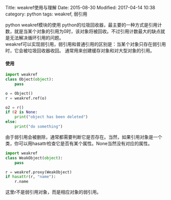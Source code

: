 Title: weakref使用与理解
Date: 2015-08-30
Modified: 2017-04-14 10:38
category: python
tags: weakref, 弱引用

python weakref模块的使用 
python的垃圾回收器，最主要的一种方式是引用计数，就是当某个对象的引用为0时，该对象将被回收。不过引用计数最大的缺点就是无法解决循环引用的问题。   
weakref可以实现弱引用，弱引用和普通引用的区别是：当某个对象只存在弱引用时，它会被垃圾回收器收回。 通常用来创建缓存对象和对大型对象的引用。    

#### 使用    
```python
import weakref
class Object(object):
    pass

o = Object()
r = weakref.ref(o)

o2 = r()
if 02 is None:
    print("object has been deleted")
else:
    print("do something")
```
由于弱引用会被删除，通常都需要判断它是否存在。当然，如果引用对象是一个类，你可以用hasattr检查它是否有某个属性。None当然没有对应的属性。
```python
import weakref
class WeakObject(object):
    pass

r = weakref.proxy(WeakObject)
if hasattr(r, "name"):
    r.name
```
这里r不是弱引用对象，而是相应对象的弱引用。
